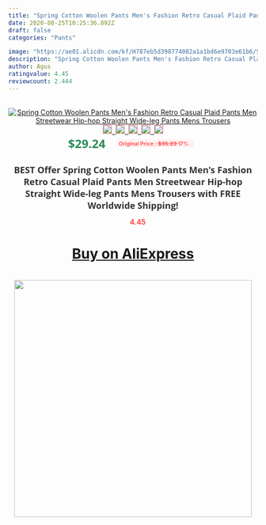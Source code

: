 ```yaml
---
title: "Spring Cotton Woolen Pants Men's Fashion Retro Casual Plaid Pants Men Streetwear Hip-hop Straight Wide-leg Pants Mens Trousers"
date: 2020-08-25T10:25:36.892Z
draft: false
categories: "Pants"

image: "https://ae01.alicdn.com/kf/H787eb5d398774082a1a1bd6e9703e61b6/Spring-Cotton-Woolen-Pants-Men-s-Fashion-Retro-Casual-Plaid-Pants-Men-Streetwear-Hip-hop-Straight.jpg"
description: "Spring Cotton Woolen Pants Men's Fashion Retro Casual Plaid Pants Men Streetwear Hip-hop Straight Wide-leg Pants Mens Trousers"
author: Agus
ratingvalue: 4.45
reviewcount: 2.444
---
```

<br>
<div style="text-align: center;">
<a href="https://s.click.aliexpress.com/e/_9JSKIt" target="_blank" rel="nofollow noopener noreferrer"><img alt="Spring Cotton Woolen Pants Men's Fashion Retro Casual Plaid Pants Men Streetwear Hip-hop Straight Wide-leg Pants Mens Trousers" class="magnifier-image" src="https://ae01.alicdn.com/kf/H787eb5d398774082a1a1bd6e9703e61b6/Spring-Cotton-Woolen-Pants-Men-s-Fashion-Retro-Casual-Plaid-Pants-Men-Streetwear-Hip-hop-Straight.jpg_640x640.jpg">
<br>
<img style="border:1px solid salmon" src="https://ae01.alicdn.com/kf/H787eb5d398774082a1a1bd6e9703e61b6/Spring-Cotton-Woolen-Pants-Men-s-Fashion-Retro-Casual-Plaid-Pants-Men-Streetwear-Hip-hop-Straight.jpg_120x120.jpg">&nbsp;&nbsp;<img style="border:1px solid salmon" src="https://ae01.alicdn.com/kf/H859889ea4b5a48ff89dca4e19aee764cJ/Spring-Cotton-Woolen-Pants-Men-s-Fashion-Retro-Casual-Plaid-Pants-Men-Streetwear-Hip-hop-Straight.jpg_120x120.jpg">&nbsp;&nbsp;<img style="border:1px solid salmon" src="https://ae01.alicdn.com/kf/Hfdd1df9f74894be591a4cab62d34d4dfy/Spring-Cotton-Woolen-Pants-Men-s-Fashion-Retro-Casual-Plaid-Pants-Men-Streetwear-Hip-hop-Straight.jpg_120x120.jpg">&nbsp;&nbsp;<img style="border:1px solid salmon" src="https://ae01.alicdn.com/kf/He651391a7634495f9618f0535283aea5X/Spring-Cotton-Woolen-Pants-Men-s-Fashion-Retro-Casual-Plaid-Pants-Men-Streetwear-Hip-hop-Straight.jpg_120x120.jpg">&nbsp;&nbsp;<img style="border:1px solid salmon" src="https://ae01.alicdn.com/kf/H127776c1972e4006a6443b3e1df365df0/Spring-Cotton-Woolen-Pants-Men-s-Fashion-Retro-Casual-Plaid-Pants-Men-Streetwear-Hip-hop-Straight.jpg_120x120.jpg"></a></div><br0>
<div style="text-align: center;"><span style="background-color: white; border: 0px; box-sizing: border-box; color: seagreen; display: inline-block; font-family: &quot;open sans&quot; , &quot;arial&quot; , &quot;helvetica&quot; , sans-serif , &quot;heiti&quot;; font-size: 24px; font-stretch: inherit; font-weight: 700; line-height: inherit; margin: 0px 10px 0px 0px; padding: 0px; vertical-align: middle;">$29.24 </span>
<span style="background: rgb(255 , 241 , 241); border-radius: 3px; border: 0px; box-sizing: border-box; color: #ff4747; display: inline-block; font-family: inherit; font-size: 12px; font-stretch: inherit; font-style: inherit; font-variant: inherit; font-weight: 600; line-height: inherit; margin: 0px; padding: 2px 5px; transform: scale(0.9); vertical-align: middle;">Original Price : <b style="text-decoration: line-through;">$35.23 </b> 17%&nbsp;&nbsp;</span></div>
<h1 style="color: #333333; display: inline-block; font-family: &quot;open sans&quot; , &quot;arial&quot; , &quot;helvetica&quot; , sans-serif , &quot;heiti&quot;; font-size: 18px; font-stretch: inherit; font-weight: 700; text-align: center;">BEST Offer Spring Cotton Woolen Pants Men's Fashion Retro Casual Plaid Pants Men Streetwear Hip-hop Straight Wide-leg Pants Mens Trousers with FREE Worldwide Shipping!</h1>
<div style="color: #ff4747; text-align: center;">
<img src="https://4.bp.blogspot.com/-M0ZcTcb-5uY/XleCXlxnR4I/AAAAAAAAAEc/OrjgMkXV1oMQFaCRZj5HQwOCBcu3w1FegCPcBGAYYCw/s1600/star.png" style="height: 15px;">&nbsp;<b>4.45</b></div>
<div class="button_cont" align="center"><a class="buynow_a" href="https://s.click.aliexpress.com/e/_9JSKIt" target="_blank" rel="nofollow noopener noreferrer"><H1>Buy on AliExpress</H1></a></div><br>
<div class="separator" style="clear: both; text-align: center;">
<img src="https://lh3.googleusercontent.com/-pTy5HemUv9M/XlePHvY0dAI/AAAAAAAAAE4/0nX5iRUoIWY8eMW9Dpxeirr157OZliDIgCLcBGAsYHQ/s1600/badge.gif" width="480">
</div>
